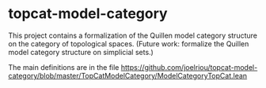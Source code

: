# topcat-model-category

This project contains a formalization of the Quillen model category
structure on the category of topological spaces. (Future work: formalize
the Quillen model category structure on simplicial sets.)

The main definitions are in the file
https://github.com/joelriou/topcat-model-category/blob/master/TopCatModelCategory/ModelCategoryTopCat.lean
